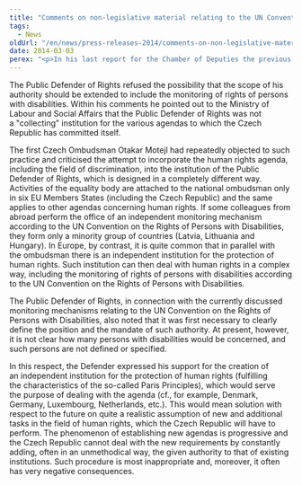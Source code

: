 ```yaml
---
title: "Comments on non-legislative material relating to the UN Convention on the Rights of Persons with Disabilities"
tags:
  - News
oldUrl: "/en/news/press-releases-2014/comments-on-non-legislative-material-relating-to-the-un-convention-on-the-rights-of-persons-with-dis/"
date: 2014-03-03
perex: "<p>In his last report for the Chamber of Deputies the previous Defender informed about his comments on non-legislative document concerning of establishing a monitoring mechanism.</p>"
---
```


<!-- imported from the old website -->

<p>The Public Defender of Rights refused the possibility that the scope of his authority should be extended to include the monitoring of rights of persons with disabilities. Within his comments he pointed out to the Ministry of Labour and Social Affairs that the Public Defender of Rights was not a &quot;collecting&quot; institution for the various agendas to which the Czech Republic has committed itself. </p><p>The first Czech Ombudsman Otakar Motejl had repeatedly objected to such practice and criticised the attempt to incorporate the human rights agenda, including the field of discrimination, into the institution of the Public Defender of Rights, which is designed in a completely different way. Activities of the equality body are attached to the national ombudsman only in six EU Members States (including the Czech Republic) and the same applies to other agendas concerning human rights. If some colleagues from abroad perform the office of an independent monitoring mechanism according to the UN Convention on the Rights of Persons with Disabilities, they form only a minority group of countries (Latvia, Lithuania and Hungary). In Europe, by contrast, it is quite common that in parallel with the ombudsman there is an independent institution for the protection of human rights. Such institution can then deal with human rights in a complex way, including the monitoring of rights of persons with disabilities according to the UN Convention on the Rights of Persons with Disabilities. </p><p>The Public Defender of Rights, in connection with the currently discussed monitoring mechanisms relating to the UN Convention on the Rights of Persons with Disabilities, also noted that it was first necessary to clearly define the position and the mandate of such authority. At present, however, it is not clear how many persons with disabilities would be concerned, and such persons are not defined or specified.  </p>In this respect, the Defender expressed his support for the creation of an independent institution for the protection of human rights (fulfilling the characteristics of the so-called Paris Principles), which would serve the purpose of dealing with the agenda (cf., for example, Denmark, Germany, Luxembourg, Netherlands, etc.). This would mean solution with respect to the future on quite a realistic assumption of new and additional tasks in the field of human rights, which the Czech Republic will have to perform. The phenomenon of establishing new agendas is progressive and the Czech Republic cannot deal with the new requirements by constantly adding, often in an unmethodical way, the given authority to that of existing institutions. Such procedure is most inappropriate and, moreover, it often has very negative consequences.
